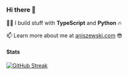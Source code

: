 ### Hi there 👋

👨‍💻 I build stuff with **TypeScript** and **Python** 🔥

📫 Learn more about me at <a href="https://aniszewski.netlify.app/" target="_blank">aniszewski.com</a> 😎


#### Stats
[![GitHub Streak](https://streak-stats.demolab.com?user=jaqb8&theme=whatsapp-dark&hide_border=true)](https://git.io/streak-stats)

